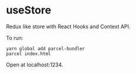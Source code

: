 # useStore
Redux like store with React Hooks and Context API.

To run:
```
yarn global add parcel-bundler
parcel index.html
```

Open at localhost:1234.

